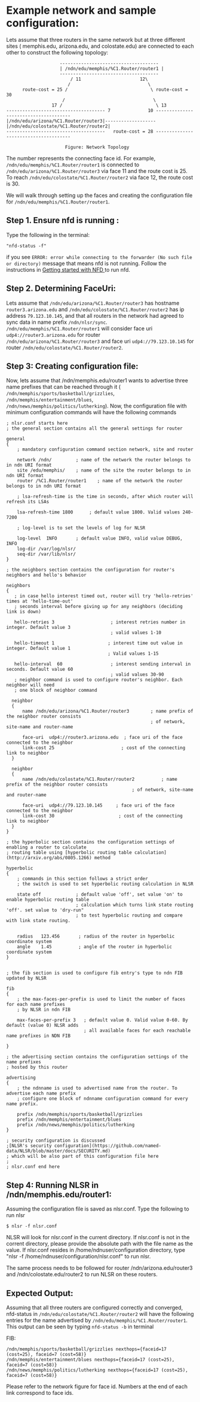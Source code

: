 Example network and sample configuration:
=========================================

Lets assume that three routers in the same network but at three different sites (
memphis.edu, arizona.edu, and colostate.edu) are connected to each other to
construct the following topology:

                        -------------------------------------
                        | /ndn/edu/memphis/%C1.Router/router1 |
                        -------------------------------------
                            / 11                      12\
                           /                             \
          route-cost = 25 /                               \ route-cost = 30
                         /                                 \
                     17 /                                   \ 13
    ------------------------------------- 7              10 --------------------------------------
    |/ndn/edu/arizona/%C1.Router/router3|-------------------|/ndn/edu/colostate/%C1.Router/router2|
    -------------------------------------   route-cost = 28 --------------------------------------

                          Figure: Network Topology

The number represents the connecting face id. For example, `/ndn/edu/memphis/%C1.Router/router1`
is connected to `/ndn/edu/arizona/%C1.Router/router3` via face 11 and the route cost is 25.
To reach `/ndn/edu/colostate/%C1.Router/router2` via face 12, the route cost is 30.

We will walk through setting up the faces and creating the configuration file for
`/ndn/edu/memphis/%C1.Router/router1`.

Step 1. Ensure nfd is running :
----------------
Type the following in the terminal:

    "nfd-status -f"


if you see `ERROR: error while connecting to the forwarder (No such file or directory)`
message that means nfd is not running. Follow the instructions in [Getting started with NFD ](http://named-data.net/doc/NFD/current/getting-started.html) to run nfd.

Step 2. Determining FaceUri:
--------------------
Lets assume that `/ndn/edu/arizona/%C1.Router/router3` has hostname `router3.arizona.edu`
and `/ndn/edu/colostate/%C1.Router/router2` has ip address `79.123.10.145`, and that all
routers in the network had agreed to sync data in name prefix `/ndn/nlsr/sync`.
`/ndn/edu/memphis/%C1.Router/router1` will consider face uri `udp4://router3.arizona.edu` for
router `/ndn/edu/arizona/%C1.Router/router3` and face uri `udp4://79.123.10.145` for router
`/ndn/edu/colostate/%C1.Router/router2`.

Step 3: Creating configuration file:
------------------------------------
Now, lets assume that /ndn/memphis.edu/router1 wants to advertise three name
prefixes that can be reached through it ( `/ndn/memphis/sports/basketball/grizzlies`,
`/ndn/memphis/entertainment/blues`, `/ndn/news/memphis/politics/lutherking`). Now,
the configuration file with minimum configuration commands will have the following
commands

    ; nlsr.conf starts here
    ; the general section contains all the general settings for router

    general
    {
        ; mandatory configuration command section network, site and router

        network /ndn/         ; name of the network the router belongs to in ndn URI format
        site /edu/memphis/    ; name of the site the router belongs to in ndn URI format
        router /%C1.Router/router1    ; name of the network the router belongs to in ndn URI format

        ; lsa-refresh-time is the time in seconds, after which router will refresh its LSAs

        lsa-refresh-time 1800      ; default value 1800. Valid values 240-7200

        ; log-level is to set the levels of log for NLSR

        log-level  INFO       ; default value INFO, valid value DEBUG, INFO
        log-dir /var/log/nlsr/
        seq-dir /var/lib/nlsr/
    }

    ; the neighbors section contains the configuration for router's neighbors and hello's behavior

    neighbors
    {
       ; in case hello interest timed out, router will try 'hello-retries' times at 'hello-time-out'
       ; seconds interval before giving up for any neighbors (deciding link is down)

       hello-retries 3                     ; interest retries number in integer. Default value 3
                                           ; valid values 1-10

       hello-timeout 1                    ; interest time out value in integer. Default value 1
                                          ; Valid values 1-15

       hello-interval  60                  ; interest sending interval in seconds. Default value 60
                                           ; valid values 30-90
       ; neighbor command is used to configure router's neighbor. Each neighbor will need
       ; one block of neighbor command

      neighbor
      {
          name /ndn/edu/arizona/%C1.Router/router3        ; name prefix of the neighbor router consists
                                                          ; of network, site-name and router-name

          face-uri  udp4://router3.arizona.edu  ; face uri of the face connected to the neighbor
          link-cost 25                         ; cost of the connecting link to neighbor
      }

      neighbor
      {
          name /ndn/edu/colostate/%C1.Router/router2          ; name prefix of the neighbor router consists
                                                   ; of network, site-name and router-name

          face-uri  udp4://79.123.10.145     ; face uri of the face connected to the neighbor
          link-cost 30                        ; cost of the connecting link to neighbor
      }
    }

    ; the hyperbolic section contains the configuration settings of enabling a router to calculate
    ; routing table using [hyperbolic routing table calculation](http://arxiv.org/abs/0805.1266) method

    hyperbolic
    {
        ; commands in this section follows a strict order
        ; the switch is used to set hyperbolic routing calculation in NLSR

        state off             ; default value 'off', set value 'on' to enable hyperbolic routing table
                              ; calculation which turns link state routing 'off'. set value to 'dry-run"
                              ; to test hyperbolic routing and compare with link state routing.


        radius   123.456       ; radius of the router in hyperbolic coordinate system
        angle    1.45          ; angle of the router in hyperbolic coordinate system
    }


    ; the fib section is used to configure fib entry's type to ndn FIB updated by NLSR

    fib
    {
        ; the max-faces-per-prefix is used to limit the number of faces for each name prefixes
        ; by NLSR in ndn FIB

        max-faces-per-prefix 3   ; default value 0. Valid value 0-60. By default (value 0) NLSR adds
                                 ; all available faces for each reachable name prefixes in NDN FIB

    }

    ; the advertising section contains the configuration settings of the name prefixes
    ; hosted by this router

    advertising
    {
        ; the ndnname is used to advertised name from the router. To advertise each name prefix
        ; configure one block of ndnname configuration command for every name prefix.

        prefix /ndn/memphis/sports/basketball/grizzlies
        prefix /ndn/memphis/entertainment/blues
        prefix /ndn/news/memphis/politics/lutherking
    }

    ; security configuration is discussed
    ;[NLSR's security configuration](https://github.com/named-data/NLSR/blob/master/docs/SECURITY.md)
    ; which will be also part of this configuration file here
    ;
    ; nlsr.conf end here

Step 4: Running NLSR in /ndn/memphis.edu/router1:
-------------------------------------------------
Assuming the configuration file is saved as nlsr.conf. Type the following to run
nlsr

    $ nlsr -f nlsr.conf

NLSR will look for nlsr.conf in the current directory. If nlsr.conf is not in
the corrent directory, please provide the absolute path with the file name as the
value. If nlsr.conf resides in /home/ndnuser/configuration directory, type "nlsr
-f /home/ndnuser/configuration/nlsr.conf" to run nlsr.

The same process needs to be followed for router /ndn/arizona.edu/router3 and
/ndn/colostate.edu/router2 to run NLSR on these routers.

Expected Output:
----------------
Assuming that all three routers are configured correctly and converged, nfd-status
in `/ndn/edu/colostate/%C1.Router/router2` will have the following entries for the
name advertised by `/ndn/edu/memphis/%C1.Router/router1`. This output can be 
seen by typing `nfd-status -b` in terminal

FIB:

    /ndn/memphis/sports/basketball/grizzlies nexthops={faceid=17 (cost=25), faceid=7 (cost=58)}
    /ndn/memphis/entertainment/blues nexthops={faceid=17 (cost=25), faceid=7 (cost=58)}
    /ndn/news/memphis/politics/lutherking nexthops={faceid=17 (cost=25), faceid=7 (cost=58)}

Please refer to the network figure for face id. Numbers at the end of each link
correspond to face ids.
